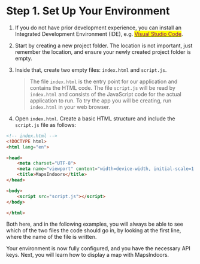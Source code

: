 # Step 1. Set Up Your Environment[​](https://docs.mapsindoors.com/getting-started/web/new-project#set-up-your-environment) <a href="#set-up-your-environment" id="set-up-your-environment"></a>

1. If you do not have prior development experience, you can install an Integrated Development Environment (IDE), e.g. [<mark style="color:purple;">Visual Studio Code</mark>](https://code.visualstudio.com/).
2. Start by creating a new project folder. The location is not important, just remember the location, and ensure your newly created project folder is empty.
3. Inside that, create two empty files: `index.html` and `script.js`.

    > The file `index.html` is the entry point for our application and contains the HTML code. The file `script.js` will be read by `index.html` and consists of the JavaScript code for the actual application to run. To try the app you will be creating, run `index.html` in your web browser.
4. Open `index.html`. Create a basic HTML structure and include the `script.js` file as follows:

```html
<!-- index.html -->
<!DOCTYPE html>
<html lang="en">

<head>
    <meta charset="UTF-8">
    <meta name="viewport" content="width=device-width, initial-scale=1.0">
    <title>MapsIndoors</title>
</head>

<body>
    <script src="script.js"></script>
</body>

</html>
```

Both here, and in the following examples, you will always be able to see which of the two files the code should go in, by looking at the first line, where the name of the file is written.

Your environment is now fully configured, and you have the necessary API keys. Next, you will learn how to display a map with MapsIndoors.
